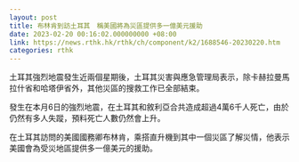 ```yaml
---
layout: post
title: 布林肯到訪土耳其　稱美國將為災區提供多一億美元援助
date: 2023-02-20 00:16:02.000000000 +08:00
link: https://news.rthk.hk/rthk/ch/component/k2/1688546-20230220.htm
categories: rthk
---
```


土耳其強烈地震發生近兩個星期後，土耳其災害與應急管理局表示，除卡赫拉曼馬拉什省和哈塔伊省外，其他災區的搜救工作已全部結束。

發生在本月6日的強烈地震，在土耳其和敘利亞合共造成超過4萬6千人死亡，由於仍然有多人失蹤，預料死亡人數仍然會上升。

在土耳其訪問的美國國務卿布林肯，乘搭直升機到其中一個災區了解災情，他表示美國會為受災地區提供多一億美元的援助。
